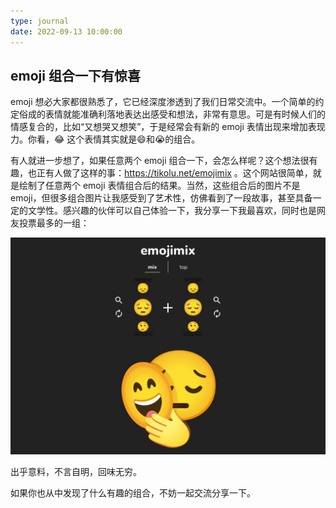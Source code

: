 ```yaml
---
type: journal
date: 2022-09-13 10:00:00
---
```


## emoji 组合一下有惊喜

emoji 想必大家都很熟悉了，它已经深度渗透到了我们日常交流中。一个简单的约定俗成的表情就能准确利落地表达出感受和想法，非常有意思。可是有时候人们的情感复合的，比如“又想哭又想笑”，于是经常会有新的 emoji 表情出现来增加表现力。你看，😂 这个表情其实就是😄和😭的组合。

有人就进一步想了，如果任意两个 emoji 组合一下，会怎么样呢？这个想法很有趣，也正有人做了这样的事：<https://tikolu.net/emojimix> 。这个网站很简单，就是绘制了任意两个 emoji 表情组合后的结果。当然，这些组合后的图片不是 emoji，但很多组合图片让我感受到了艺术性，仿佛看到了一段故事，甚至具备一定的文学性。感兴趣的伙伴可以自己体验一下，我分享一下我最喜欢，同时也是网友投票最多的一组：

![](../../blog/2022/images/emoji.png)

出乎意料，不言自明，回味无穷。

如果你也从中发现了什么有趣的组合，不妨一起交流分享一下。
